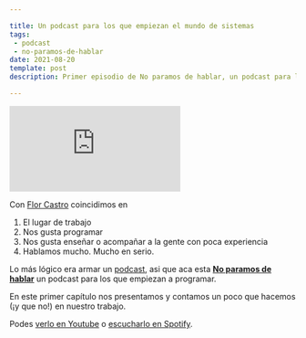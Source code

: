 ```yaml
---

title: Un podcast para los que empiezan el mundo de sistemas
tags:
 - podcast
 - no-paramos-de-hablar
date: 2021-08-20
template: post
description: Primer episodio de No paramos de hablar, un podcast para los que aprenden a programar.

---
```


<iframe class="youtube-embed" src="https://www.youtube.com/embed/0Ovh45uBgbc" title="Episodio 1 del Podcast No paramos de hablar" frameborder="0" allow="accelerometer; autoplay; clipboard-write; encrypted-media; gyroscope; picture-in-picture" allowfullscreen></iframe>

Con [Flor Castro](https://twitter.com/florencia020504) coincidimos en

1. El lugar de trabajo
2. Nos gusta programar
3. Nos gusta enseñar o acompañar a la gente con poca experiencia
4. Hablamos mucho. Mucho en serio.

Lo más lógico era armar un [podcast](tag-podcast.html), asi que aca esta **[No paramos de hablar](https://www.youtube.com/channel/UCFKVoPT-WVK0rgFm0Qdy0kg)** un podcast para los que empiezan a programar.

En este primer capítulo nos presentamos y contamos un poco que hacemos (¡y que no!) en nuestro trabajo.

Podes [verlo en Youtube](https://www.youtube.com/watch?v=0Ovh45uBgbc) o [escucharlo en Spotify](https://open.spotify.com/episode/6qm2mvW2pD1X7ktl2Nin6p).

